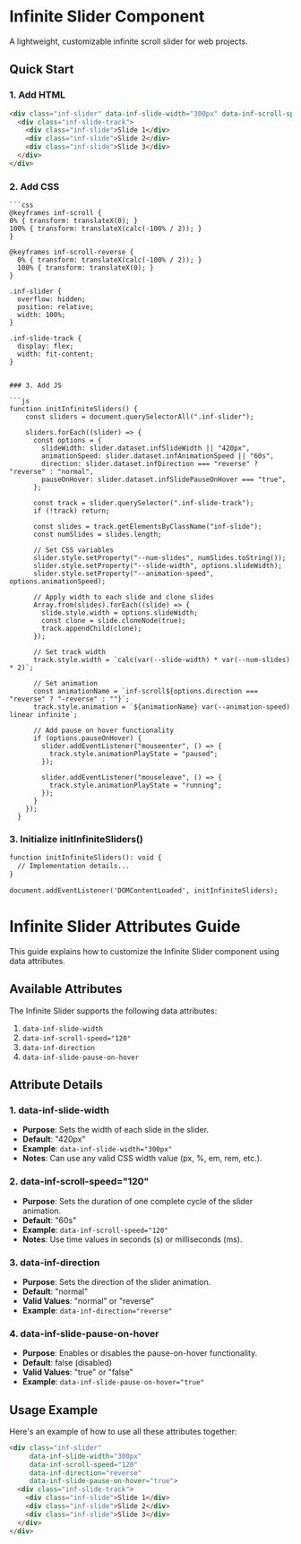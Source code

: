 # Infinite Slider Component

A lightweight, customizable infinite scroll slider for web projects.

## Quick Start

### 1. Add HTML

   ```html
   <div class="inf-slider" data-inf-slide-width="300px" data-inf-scroll-speed="120">
     <div class="inf-slide-track">
       <div class="inf-slide">Slide 1</div>
       <div class="inf-slide">Slide 2</div>
       <div class="inf-slide">Slide 3</div>
     </div>
   </div>
   ```

### 2. Add CSS

    ```css
    @keyframes inf-scroll {
    0% { transform: translateX(0); }
    100% { transform: translateX(calc(-100% / 2)); }
    }

    @keyframes inf-scroll-reverse {
      0% { transform: translateX(calc(-100% / 2)); }
      100% { transform: translateX(0); }
    }

    .inf-slider {
      overflow: hidden;
      position: relative;
      width: 100%;
    }

    .inf-slide-track {
      display: flex;
      width: fit-content;
    }
```

### 3. Add JS

```js
function initInfiniteSliders() {
    const sliders = document.querySelectorAll(".inf-slider");
  
    sliders.forEach((slider) => {
      const options = {
        slideWidth: slider.dataset.infSlideWidth || "420px",
        animationSpeed: slider.dataset.infAnimationSpeed || "60s",
        direction: slider.dataset.infDirection === "reverse" ? "reverse" : "normal",
        pauseOnHover: slider.dataset.infSlidePauseOnHover === "true",
      };
  
      const track = slider.querySelector(".inf-slide-track");
      if (!track) return;
  
      const slides = track.getElementsByClassName("inf-slide");
      const numSlides = slides.length;
  
      // Set CSS variables
      slider.style.setProperty("--num-slides", numSlides.toString());
      slider.style.setProperty("--slide-width", options.slideWidth);
      slider.style.setProperty("--animation-speed", options.animationSpeed);
  
      // Apply width to each slide and clone slides
      Array.from(slides).forEach((slide) => {
        slide.style.width = options.slideWidth;
        const clone = slide.cloneNode(true);
        track.appendChild(clone);
      });
  
      // Set track width
      track.style.width = `calc(var(--slide-width) * var(--num-slides) * 2)`;
  
      // Set animation
      const animationName = `inf-scroll${options.direction === "reverse" ? "-reverse" : ""}`;
      track.style.animation = `${animationName} var(--animation-speed) linear infinite`;
  
      // Add pause on hover functionality
      if (options.pauseOnHover) {
        slider.addEventListener("mouseenter", () => {
          track.style.animationPlayState = "paused";
        });
  
        slider.addEventListener("mouseleave", () => {
          track.style.animationPlayState = "running";
        });
      }
    });
  }
  ```
### 3. Initialize initInfiniteSliders()
```html
function initInfiniteSliders(): void {
  // Implementation details...
}

document.addEventListener('DOMContentLoaded', initInfiniteSliders);
```


# Infinite Slider Attributes Guide

This guide explains how to customize the Infinite Slider component using data attributes.

## Available Attributes

The Infinite Slider supports the following data attributes:

1. `data-inf-slide-width`
2. `data-inf-scroll-speed="120"`
3. `data-inf-direction`
4. `data-inf-slide-pause-on-hover`

## Attribute Details

### 1. data-inf-slide-width

- **Purpose**: Sets the width of each slide in the slider.
- **Default**: "420px"
- **Example**: `data-inf-slide-width="300px"`
- **Notes**: Can use any valid CSS width value (px, %, em, rem, etc.).

### 2. data-inf-scroll-speed="120"

- **Purpose**: Sets the duration of one complete cycle of the slider animation.
- **Default**: "60s"
- **Example**: `data-inf-scroll-speed="120"`
- **Notes**: Use time values in seconds (s) or milliseconds (ms).

### 3. data-inf-direction

- **Purpose**: Sets the direction of the slider animation.
- **Default**: "normal"
- **Valid Values**: "normal" or "reverse"
- **Example**: `data-inf-direction="reverse"`

### 4. data-inf-slide-pause-on-hover

- **Purpose**: Enables or disables the pause-on-hover functionality.
- **Default**: false (disabled)
- **Valid Values**: "true" or "false"
- **Example**: `data-inf-slide-pause-on-hover="true"`

## Usage Example

Here's an example of how to use all these attributes together:

```html
<div class="inf-slider"
     data-inf-slide-width="300px"
     data-inf-scroll-speed="120"
     data-inf-direction="reverse"
     data-inf-slide-pause-on-hover="true">
  <div class="inf-slide-track">
    <div class="inf-slide">Slide 1</div>
    <div class="inf-slide">Slide 2</div>
    <div class="inf-slide">Slide 3</div>
  </div>
</div>
```
